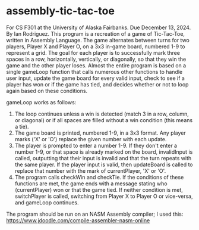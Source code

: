 # assembly-tic-tac-toe
For CS F301 at the University of Alaska Fairbanks. Due December 13, 2024. By Ian Rodriguez.
This program is a recreation of a game of Tic-Tac-Toe, written in Assembly Language. The game alternates between turns for two players, Player X and Player O, on a 3x3 in-game board, numbered 1-9 to represent a grid. The goal for each player is to successfully mark three spaces in a row, horizontally, vertically, or diagonally, so that they win the game and the other player loses. Almost the entire program is based on a single gameLoop function that calls numerous other functions to handle user input, update the game board for every valid input, check to see if a player has won or if the game has tied, and decides whether or not to loop again based on these conditions.

gameLoop works as follows:
1. The loop continues unless a win is detected (match 3 in a row, column, or diagonal) or if all spaces are filled without a win condition (this means a tie).
2. The game board is printed, numbered 1-9, in a 3x3 format. Any player marks ('X' or 'O') replace the given number with each update.
3. The player is prompted to enter a number 1-9. If they don't enter a number 1-9, or that space is already marked on the board, invalidInput is called, outputting that their input is invalid and that the turn repeats with the same player. If the player input is valid, then updateBoard is called to replace that number with the mark of currentPlayer, 'X' or 'O'.
4. The program calls checkWin and checkTie. If the conditions of these functions are met, the game ends with a message stating who (currentPlayer) won or that the game tied. If neither condition is met, switchPlayer is called, switching from Player X to Player O or vice-versa, and gameLoop continues.

The program should be run on an NASM Assembly compiler; I used this: https://www.jdoodle.com/compile-assembler-nasm-online
